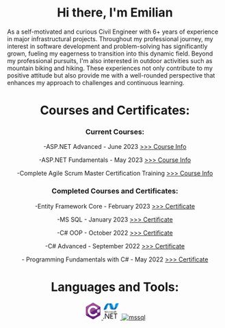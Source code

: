 <h1 align="center">Hi there, I'm Emilian</h1>
<p>As a self-motivated and curious Civil Engineer with 6+ years of experience in major infrastructural projects. Throughout my professional journey, my interest in software development and problem-solving has significantly grown, fueling my eagerness to transition into this dynamic field. Beyond my professional pursuits, I'm also interested in  outdoor activities such as mountain biking and hiking. These experiences not only contribute to my positive attitude but also provide me with a well-rounded perspective that enhances my approach to challenges and continuous learning.</p>





<h1 align="Center">Courses and Certificates:</h1>

<h3 align="Center">Current Courses:</h3>
<p align="Center"><a> -ASP.NET Advanced - June 2023 </a>  <a align="right" href="https://softuni.bg/trainings/4107/asp-net-advanced-june-2023" target="_blank" rel="noreferrer"> >>> Course Info  </a> </p>
<p align="Center"><a> -ASP.NET Fundamentals - May 2023 </a>  <a align="right" href="https://softuni.bg/trainings/4105/asp-net-fundamentals-may-2023" target="_blank" rel="noreferrer"> >>> Course Info </a> </p>
<p align="Center"><a> -Complete Agile Scrum Master Certification Training </a>  <a align="right" href="https://www.udemy.com/course/complete-professional-scrum-master-training-exam-simulator/" target="_blank" rel="noreferrer"> >>> Course Info  </a> </p>
<h3 align="Center">Completed Courses and Certificates:</h3>
<p align="Center"><a> -Entity Framework Core - February 2023 </a>  <a align="right" href="https://softuni.bg/certificates/details/164901/40ec94fc" target="_blank" rel="noreferrer"> >>> Certificate </a> </p>
<p align="Center"><a> -MS SQL - January 2023 </a>  <a align="right" href="https://softuni.bg/certificates/details/157869/13361bb3" target="_blank" rel="noreferrer"> >>> Certificate </a> </p>
<p align="Center"><a> -C# OOP - October 2022 </a>  <a align="right" href="https://softuni.bg/certificates/details/150780/3773f87c" target="_blank" rel="noreferrer"> >>> Certificate </a> </p>
<p align="Center"><a> -C# Advanced - September 2022 </a>  <a align="right" href="https://softuni.bg/certificates/details/144032/4ede6595" target="_blank" rel="noreferrer"> >>> Certificate </a> </p>
<p align="Center"><a> -
Programming Fundamentals with C# - May 2022 </a>  <a align="right" href="https://softuni.bg/certificates/details/139524/7682f9b3" target="_blank" rel="noreferrer"> >>> Certificate </a> </p>







<h1 align="center">Languages and Tools:</h1>
<p align="center"> <a href="https://www.w3schools.com/cs/" target="_blank" rel="noreferrer"> <img src="https://raw.githubusercontent.com/devicons/devicon/master/icons/csharp/csharp-original.svg" alt="csharp" width="40" height="40"/> </a> <a href="https://dotnet.microsoft.com/" target="_blank" rel="noreferrer"> <img src="https://raw.githubusercontent.com/devicons/devicon/master/icons/dot-net/dot-net-original-wordmark.svg" alt="dotnet" width="40" height="40"/> </a> <a href="https://www.microsoft.com/en-us/sql-server" target="_blank" rel="noreferrer"> <img src="https://www.svgrepo.com/show/303229/microsoft-sql-server-logo.svg" alt="mssql" width="40" height="40"/> </a> </p>



